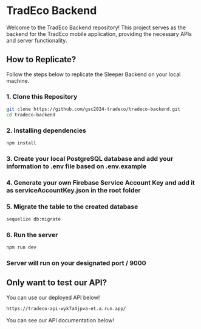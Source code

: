 # TradEco Backend

Welcome to the TradEco Backend repository! This project serves as the backend for the TradEco mobile application, providing the necessary APIs and server functionality.

## How to Replicate?

Follow the steps below to replicate the Sleeper Backend on your local machine.

### 1. Clone this Repository

```bash
git clone https://github.com/gsc2024-tradeco/tradeco-backend.git
cd tradeco-backend
```

### 2. Installing dependencies

```bash
npm install
```

### 3. Create your local PostgreSQL database and add your information to .env file based on .env.example

### 4. Generate your own Firebase Service Account Key and add it as serviceAccountKey.json in the root folder

### 5. Migrate the table to the created database

```bash
sequelize db:migrate
```

### 6. Run the server

```bash
npm run dev
```

### Server will run on your designated port / 9000

## Only want to test our API? 

You can use our deployed API below!
```bash
https://tradeco-api-wyk7a4jpva-et.a.run.app/
```

You can see our API documentation below!
